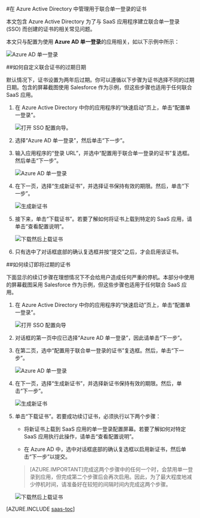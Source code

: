 <properties
	pageTitle="如何在 Azure AD 中管理联合证书 | Microsoft Azure"
	description="了解如何自定义联合证书的过期日期，以及如何续订即将过期的证书。"
	services="active-directory"
	documentationCenter=""
	authors="liviodlc"
	manager="terrylan"
	editor=""/>

<tags
	ms.service="active-directory"
	ms.date="09/29/2015"
	wacn.date=""/>

#在 Azure Active Directory 中管理用于联合单一登录的证书

本文包含 Azure Active Directory 为了与 SaaS 应用程序建立联合单一登录 (SSO) 而创建的证书的相关常见问题。

本文只与配置为使用 **Azure AD 单一登录**的应用相关，如以下示例中所示：

![Azure AD 单一登录](./media/active-directory-sso-certs/fed-sso.PNG)

##如何自定义联合证书的过期日期

默认情况下，证书设置为两年后过期。你可以遵循以下步骤为证书选择不同的过期日期。包含的屏幕截图使用 Salesforce 作为示例，但这些步骤也适用于任何联合 SaaS 应用。

1. 在 Azure Active Directory 中你的应用程序的“快速启动”页上，单击“配置单一登录”。

	![打开 SSO 配置向导。](./media/active-directory-sso-certs/config-sso.png)

2. 选择“Azure AD 单一登录”，然后单击“下一步”。

3. 输入应用程序的“登录 URL”，并选中“配置用于联合单一登录的证书”复选框。然后单击“下一步”。

	![Azure AD 单一登录](./media/active-directory-sso-certs/new-app-config-sso.PNG)

4. 在下一页，选择“生成新证书”，并选择证书保持有效的期限。然后，单击“下一步”。

	![生成新证书](./media/active-directory-sso-certs/new-app-config-cert.PNG)

5. 接下来，单击“下载证书”。若要了解如何将证书上载到特定的 SaaS 应用，请单击“查看配置说明”。

	![下载然后上载证书](./media/active-directory-sso-certs/new-app-config-app.PNG)

6. 只有选中了对话框底部的确认复选框并按“提交”之后，才会启用该证书。

##如何续订即将过期的证书

下面显示的续订步骤在理想情况下不会给用户造成任何严重的停机。本部分中使用的屏幕截图采用 Salesforce 作为示例，但这些步骤也适用于任何联合 SaaS 应用。

1. 在 Azure Active Directory 中你的应用程序的“快速启动”页上，单击“配置单一登录”。

	![打开 SSO 配置向导](./media/active-directory-sso-certs/renew-sso-button.PNG)

2. 对话框的第一页中应已选择“Azure AD 单一登录”，因此请单击“下一步”。

3. 在第二页，选中“配置用于联合单一登录的证书”复选框。然后，单击“下一步”。

	![Azure AD 单一登录](./media/active-directory-sso-certs/renew-config-sso.PNG)

4. 在下一页，选择“生成新证书”，并选择新证书保持有效的期限。然后，单击“下一步”。

	![生成新证书](./media/active-directory-sso-certs/new-app-config-cert.PNG)

5. 单击“下载证书”。若要成功续订证书，必须执行以下两个步骤：

	- 将新证书上载到 SaaS 应用的单一登录配置屏幕。若要了解如何对特定 SaaS 应用执行此操作，请单击“查看配置说明”。

	- 在 Azure AD 中，选中对话框底部的确认复选框以启用新证书，然后单击“下一步”以提交。

	> [AZURE.IMPORTANT]完成这两个步骤中的任何一个时，会禁用单一登录到应用，但完成第二个步骤后会再次启用。因此，为了最大程度地减少停机时间，请准备好在较短的间隔时间内完成这两个步骤。

	![下载然后上载证书](./media/active-directory-sso-certs/renew-config-app.PNG)

[AZURE.INCLUDE [saas-toc](../includes/active-directory-saas-toc.md)]

<!---HONumber=Mooncake_1221_2015-->